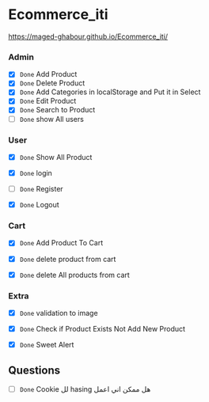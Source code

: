 # Ecommerce_iti

https://maged-ghabour.github.io/Ecommerce_iti/



### Admin

- [x] `Done`      Add Product  
- [x] `Done`      Delete Product
- [x] `Done`      Add Categories in localStorage and Put it in Select
- [x] `Done`      Edit Product
- [x] `Done`      Search to Product
- [ ] `Done`      show All users

### User

- [x] `Done`  Show All Product
- [x] `Done`  login
- [ ] `Done`  Register
- [x] `Done`  Logout


### Cart
- [x] `Done`  Add Product To Cart
- [x] `Done`  delete product from cart
- [x] `Done`  delete All products from cart



### Extra
- [x] `Done`  validation to image 
- [x] `Done`  Check if Product Exists Not Add New Product
- [x] `Done`  Sweet Alert


## Questions 
 - [ ] `Done`   Cookie  لل   hasing  هل ممكن اني اعمل   


